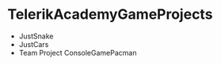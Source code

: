 TelerikAcademyGameProjects
==========================

  * JustSnake
  * JustCars
  * Team Project ConsoleGamePacman
